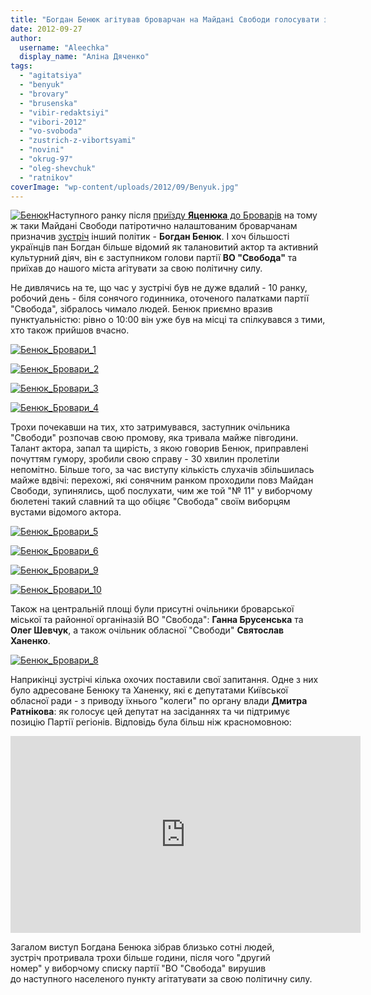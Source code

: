 ```yaml
---
title: "Богдан Бенюк агітував броварчан на Майдані Свободи голосувати за \"Свободу\""
date: 2012-09-27
author: 
  username: "Aleechka"
  display_name: "Аліна Дяченко"
tags: 
  - "agitatsiya"
  - "benyuk"
  - "brovary"
  - "brusenska"
  - "vibir-redaktsiyi"
  - "vibori-2012"
  - "vo-svoboda"
  - "zustrich-z-vibortsyami"
  - "novini"
  - "okrug-97"
  - "oleg-shevchuk"
  - "ratnikov"
coverImage: "wp-content/uploads/2012/09/Benyuk.jpg"
---
```


[![](https://mpz.brovary.org/wp-content/uploads/2012/09/Benyuk.jpg "Бенюк")](https://mpz.brovary.org/wp-content/uploads/2012/09/Benyuk.jpg)Наступного ранку після [приїзду **Яценюка** до Броварів](https://mpz.brovary.org/yatsenyuk-zustrivsya-u-brovarah-z-vibortsyami-kiyivshhini-ta-predstaviv-kandidativ-mazhoritarnikiv/) на тому ж таки Майдані Свободи патіротично налаштованим броварчанам призначив [зустріч](https://mpz.brovary.org/25-veresnya-u-brovarah-vidbudetsya-zustrich-z-bogdanom-benyukom/) інший політик - **Богдан Бенюк**. І хоч більшості українців пан Богдан більше відомий як талановитий актор та активний культурний діяч, він є заступником голови партії **ВО "Свобода"** та приїхав до нашого міста агітувати за свою політичну силу.

Не дивлячись на те, що час у зустрічі був не дуже вдалий - 10 ранку, робочий день - біля сонячого годинника, оточеного палатками партії "Свобода", зібралось чимало людей. Бенюк приємно вразив пунктуальністю: рівно о 10:00 він уже був на місці та спілкувався з тими, хто також прийшов вчасно.

[![](https://mpz.brovary.org/wp-content/uploads/2012/09/Benyuk_Brovari_1.jpg "Бенюк_Бровари_1")](https://mpz.brovary.org/wp-content/uploads/2012/09/Benyuk_Brovari_1.jpg)

[![](https://mpz.brovary.org/wp-content/uploads/2012/09/Benyuk_Brovari_2.jpg "Бенюк_Бровари_2")](https://mpz.brovary.org/wp-content/uploads/2012/09/Benyuk_Brovari_2.jpg)

[![](https://mpz.brovary.org/wp-content/uploads/2012/09/Benyuk_Brovari_3.jpg "Бенюк_Бровари_3")](https://mpz.brovary.org/wp-content/uploads/2012/09/Benyuk_Brovari_3.jpg)

[![](https://mpz.brovary.org/wp-content/uploads/2012/09/Benyuk_Brovari_4.jpg "Бенюк_Бровари_4")](https://mpz.brovary.org/wp-content/uploads/2012/09/Benyuk_Brovari_4.jpg)

Трохи почекавши на тих, хто затримувався, заступник очільника "Свободи" розпочав свою промову, яка тривала майже півгодини. Талант актора, запал та щирість, з якою говорив Бенюк, приправлені почуттям гумору, зробили свою справу - 30 хвилин пролетіли непомітно. Більше того, за час виступу кількість слухачів збільшилась майже вдвічі: перехожі, які сонячним ранком проходили повз Майдан Свободи, зупинялись, щоб послухати, чим же той "№ 11" у виборчому бюлетені такий славний та що обіцяє "Свобода" своїм виборцям вустами відомого актора.

[![](https://mpz.brovary.org/wp-content/uploads/2012/09/Benyuk_Brovari_5.jpg "Бенюк_Бровари_5")](https://mpz.brovary.org/wp-content/uploads/2012/09/Benyuk_Brovari_5.jpg)

[![](https://mpz.brovary.org/wp-content/uploads/2012/09/Benyuk_Brovari_6.jpg "Бенюк_Бровари_6")](https://mpz.brovary.org/wp-content/uploads/2012/09/Benyuk_Brovari_6.jpg)

[![](https://mpz.brovary.org/wp-content/uploads/2012/09/Benyuk_Brovari_9.jpg "Бенюк_Бровари_9")](https://mpz.brovary.org/wp-content/uploads/2012/09/Benyuk_Brovari_9.jpg)

[![](https://mpz.brovary.org/wp-content/uploads/2012/09/Benyuk_Brovari_10.jpg "Бенюк_Бровари_10")](https://mpz.brovary.org/wp-content/uploads/2012/09/Benyuk_Brovari_10.jpg)

Також на центральній площі були присутні очільники броварської міської та районної органіназій ВО "Свобода": **Ганна Брусенська** та **Олег Шевчук**, а також очільник обласної "Свободи" **Святослав Ханенко**.

[![](https://mpz.brovary.org/wp-content/uploads/2012/09/Benyuk_Brovari_8.jpg "Бенюк_Бровари_8")](https://mpz.brovary.org/wp-content/uploads/2012/09/Benyuk_Brovari_8.jpg)

Наприкінці зустрічі кілька охочих поставили свої запитання. Одне з них було адресоване Бенюку та Ханенку, які є депутатами Київської обласної ради - з приводу їхнього "колеги" по органу влади **Дмитра Ратнікова**: як голосує цей депутат на засіданнях та чи підтримує позицію Партії регіонів. Відповідь була більш ніж красномовною:

<iframe src="http://www.youtube.com/embed/-Jxi2H8eN0s" frameborder="0" width="560" height="315"></iframe>

Загалом виступ Богдана Бенюка зібрав близько сотні людей, зустріч протривала трохи більше години, після чого "другий номер" у виборчому списку партії "ВО "Свобода" вирушив до наступного населеного пункту агітатувати за свою політичну силу.
